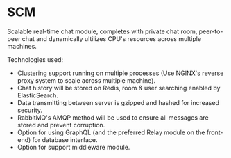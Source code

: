 # SCM

Scalable real-time chat module, completes with private chat room, peer-to-peer chat and dynamically ultilizes CPU's resources across multiple machines.

Technologies used:

- Clustering support running on multiple processes (Use NGINX's reverse proxy system to scale across multiple machine).
- Chat history will be stored on Redis, room & user searching enabled by ElasticSearch.
- Data transmitting between server is gzipped and hashed for increased security.
- RabbitMQ's AMQP method will be used to ensure all messages are stored and prevent corruption.
- Option for using GraphQL (and the preferred Relay module on the front-end) for database interface.
- Option for support middleware module.
